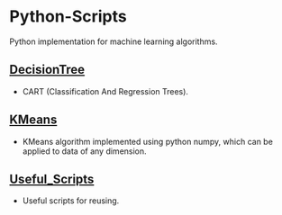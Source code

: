 # Python-Scripts

Python implementation for machine learning algorithms.


## [DecisionTree](https://github.com/watsonyanghx/Python-Scripts/tree/master/DecisionTree)

- CART (Classification And Regression Trees).


## [KMeans](https://github.com/watsonyanghx/Python-Useful-Scripts/tree/master/KMeans)

- KMeans algorithm implemented using python numpy, which can be applied to data of any dimension.


## [Useful_Scripts](https://github.com/watsonyanghx/Python-Scripts/tree/master/Useful_Scripts)

- Useful scripts for reusing.



